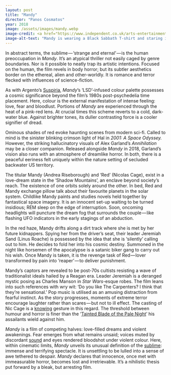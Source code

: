 ```yaml
---
layout: post
title: "Mandy"
director: "Panos Cosmatos"
year: 2018
image: /assets/images/mandy.webp
image-credit: <a href="https://www.independent.co.uk/arts-entertainment/films/reviews/mandy-film-review-nicolas-cage-nic-horror-movie-cast-a8578101.html">RLJE Films</a>
image-alt-text: "Mandy is wearing a Black Sabbath T-shirt and staring into the distance. She is carrying a book and has a cigarette between her fingers"
---
```


In abstract terms, the sublime — ‘strange and eternal’ — is the human preoccupation in _Mandy_. It’s an atypical thriller not easily caged by genre boundaries. Nor is it possible to neatly trap its artistic intentions. Focused on the human, the film revels in body horror; but its subtler aesthetics border on the ethereal, alien and other-worldly. It is romance and terror flecked with influences of science-fiction.

As with Argento’s [Suspiria](https://en.wikipedia.org/wiki/Suspiria), _Mandy_’s ‘LSD’-infused colour palette possesses a cosmic significance beyond the film’s 1980s post-psychedelia time placement. Here, colour is the external manifestation of intense feeling: love, fear and bloodlust. Portions of _Mandy_ are experienced through the heat of a pink-red lens. At crucial times this scheme reverts to a cold, dark-water blue. Against brighter tones, its duller contrasting force is a cooler signifier of dread.

Ominous shades of red evoke haunting scenes from modern sci-fi. Called to mind is the sinister blinking crimson light of Hal in _2001: A Space Odyssey._ However, the striking hallucinatory visuals of Alex Garland’s _Annihilation_ may be a closer companion. Released alongside _Mandy_ in 2018, Garland’s vision also runs with an atmosphere of dreamlike horror. In both, there is a peaceful eeriness felt uniquely within the nature setting of secluded backwater US territory.

The titular Mandy (Andrea Riseborough) and ‘Red’ (Nicolas Cage), exist in a love-dream state in the ‘Shadow Mountains’, an enclave beyond society’s reach. The existence of one orbits solely around the other. In bed, Red and Mandy exchange pillow talk about their favourite planets in the solar system. Childlike Mandy paints and studies novels held together by fantastical space imagery. It is an innocent set-up waiting to be turned insidious; REM sleep on the edge of interruption. Soon, oncoming headlights will puncture the dream fog that surrounds the couple — like flashing UFO indicators in the early stagings of an abduction.

In the red haze, Mandy drifts along a dirt track where she is met by her future kidnappers. Spying her from the driver’s seat, their leader Jeremiah Sand (Linus Roache) is possessed by the idea that she is ‘silently’ calling out to him. He decides to fold her into his cosmic destiny. Summoned in the night like horsemen of the apocalypse is a satanic biker gang to carry out his wish. Once Mandy is taken, it is the revenge task of Red — lover transformed by pain into ‘reaper’ — to deliver punishment.

Mandy’s captors are revealed to be post-70s cultists resisting a wave of traditionalist ideals hailed by a Reagan era.
 Leader Jeremiah is a deranged mystic posing as Charles Manson in _Star Wars_-esque robes.
 The film leans into such references with wry wit: ‘Do you like The Carpenters? I think that they’re sensational.’
 Pop music is utilised as an amusing distraction from fearful instinct. As the story progresses, moments of extreme terror encourage laughter rather than scares — but not to ill effect. 
The casting of Nic Cage is a [knowing](https://en.wikipedia.org/wiki/Knowing_%28film%29) gesture in this regard.
 The threshold between humour and horror is finer than the ‘[Tainted Blade of the Pale Night](https://www.youtube.com/watch?v=oQvl6d7WcI0&ab_channel=RepairerofReputations-Topic)’ his assailants wield against him.

_Mandy_ is a film of competing halves: love-filled dreams and violent awakenings. Fear emerges from what remains unsaid; voices muted by discordant [sound](https://www.youtube.com/watch?v=axgd9g0RgEA&ab_channel=J%C3%B3hannJ%C3%B3hannsson-Topic) and eyes rendered bloodshot under violent colour. Here, within cinematic limits, _Mandy_ unveils its unusual definition of the [sublime](https://en.wikipedia.org/wiki/Sublime_%28philosophy%29): immense and terrifying spectacle. It is unsettling to be lulled into a sense of awe tethered to despair. _Mandy_ declares that innocence, once met with immeasurable horror, becomes lost and irretrievable. It’s a nihilistic thesis put forward by a bleak, but arresting film.
